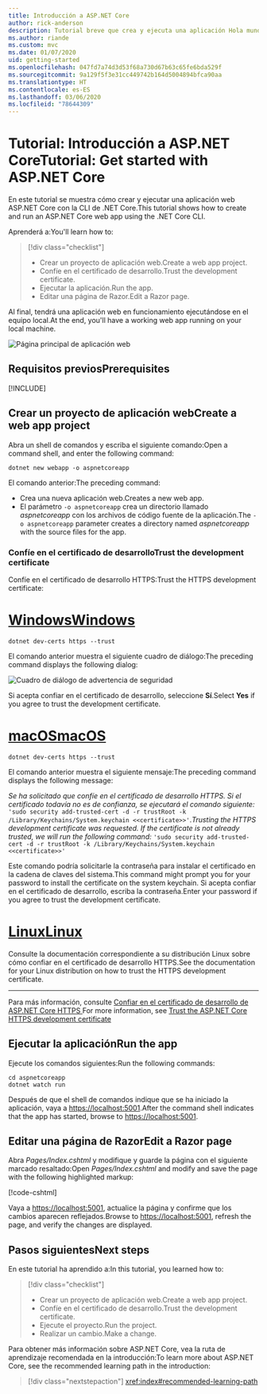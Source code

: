 ```yaml
---
title: Introducción a ASP.NET Core
author: rick-anderson
description: Tutorial breve que crea y ejecuta una aplicación Hola mundo básica mediante ASP.NET Core.
ms.author: riande
ms.custom: mvc
ms.date: 01/07/2020
uid: getting-started
ms.openlocfilehash: 047fd7a74d3d53f68a730d67b63c65fe6bda529f
ms.sourcegitcommit: 9a129f5f3e31cc449742b164d5004894bfca90aa
ms.translationtype: HT
ms.contentlocale: es-ES
ms.lasthandoff: 03/06/2020
ms.locfileid: "78644309"
---
```

# <a name="tutorial-get-started-with-aspnet-core"></a><span data-ttu-id="ef411-103">Tutorial: Introducción a ASP.NET Core</span><span class="sxs-lookup"><span data-stu-id="ef411-103">Tutorial: Get started with ASP.NET Core</span></span>

<span data-ttu-id="ef411-104">En este tutorial se muestra cómo crear y ejecutar una aplicación web ASP.NET Core con la CLI de .NET Core.</span><span class="sxs-lookup"><span data-stu-id="ef411-104">This tutorial shows how to create and run an ASP.NET Core web app using the .NET Core CLI.</span></span>

<span data-ttu-id="ef411-105">Aprenderá a:</span><span class="sxs-lookup"><span data-stu-id="ef411-105">You'll learn how to:</span></span>

> [!div class="checklist"]
> * <span data-ttu-id="ef411-106">Crear un proyecto de aplicación web.</span><span class="sxs-lookup"><span data-stu-id="ef411-106">Create a web app project.</span></span>
> * <span data-ttu-id="ef411-107">Confíe en el certificado de desarrollo.</span><span class="sxs-lookup"><span data-stu-id="ef411-107">Trust the development certificate.</span></span>
> * <span data-ttu-id="ef411-108">Ejecutar la aplicación.</span><span class="sxs-lookup"><span data-stu-id="ef411-108">Run the app.</span></span>
> * <span data-ttu-id="ef411-109">Editar una página de Razor.</span><span class="sxs-lookup"><span data-stu-id="ef411-109">Edit a Razor page.</span></span>

<span data-ttu-id="ef411-110">Al final, tendrá una aplicación web en funcionamiento ejecutándose en el equipo local.</span><span class="sxs-lookup"><span data-stu-id="ef411-110">At the end, you'll have a working web app running on your local machine.</span></span>

![Página principal de aplicación web](_static/home-page.png)

## <a name="prerequisites"></a><span data-ttu-id="ef411-112">Requisitos previos</span><span class="sxs-lookup"><span data-stu-id="ef411-112">Prerequisites</span></span>

[!INCLUDE[](~/includes/3.1-SDK.md)]

## <a name="create-a-web-app-project"></a><span data-ttu-id="ef411-113">Crear un proyecto de aplicación web</span><span class="sxs-lookup"><span data-stu-id="ef411-113">Create a web app project</span></span>

<span data-ttu-id="ef411-114">Abra un shell de comandos y escriba el siguiente comando:</span><span class="sxs-lookup"><span data-stu-id="ef411-114">Open a command shell, and enter the following command:</span></span>

```dotnetcli
dotnet new webapp -o aspnetcoreapp
```

<span data-ttu-id="ef411-115">El comando anterior:</span><span class="sxs-lookup"><span data-stu-id="ef411-115">The preceding command:</span></span>

* <span data-ttu-id="ef411-116">Crea una nueva aplicación web.</span><span class="sxs-lookup"><span data-stu-id="ef411-116">Creates a new web app.</span></span>  
* <span data-ttu-id="ef411-117">El parámetro `-o aspnetcoreapp` crea un directorio llamado *aspnetcoreapp* con los archivos de código fuente de la aplicación.</span><span class="sxs-lookup"><span data-stu-id="ef411-117">The `-o aspnetcoreapp` parameter creates a directory named *aspnetcoreapp* with the source files for the app.</span></span>

### <a name="trust-the-development-certificate"></a><span data-ttu-id="ef411-118">Confíe en el certificado de desarrollo</span><span class="sxs-lookup"><span data-stu-id="ef411-118">Trust the development certificate</span></span>

<span data-ttu-id="ef411-119">Confíe en el certificado de desarrollo HTTPS:</span><span class="sxs-lookup"><span data-stu-id="ef411-119">Trust the HTTPS development certificate:</span></span>

# <a name="windows"></a>[<span data-ttu-id="ef411-120">Windows</span><span class="sxs-lookup"><span data-stu-id="ef411-120">Windows</span></span>](#tab/windows)

```dotnetcli
dotnet dev-certs https --trust
```

<span data-ttu-id="ef411-121">El comando anterior muestra el siguiente cuadro de diálogo:</span><span class="sxs-lookup"><span data-stu-id="ef411-121">The preceding command displays the following dialog:</span></span>

![Cuadro de diálogo de advertencia de seguridad](~/getting-started/_static/cert.png)

<span data-ttu-id="ef411-123">Si acepta confiar en el certificado de desarrollo, seleccione **Sí**.</span><span class="sxs-lookup"><span data-stu-id="ef411-123">Select **Yes** if you agree to trust the development certificate.</span></span>

# <a name="macos"></a>[<span data-ttu-id="ef411-124">macOS</span><span class="sxs-lookup"><span data-stu-id="ef411-124">macOS</span></span>](#tab/macos)

```dotnetcli
dotnet dev-certs https --trust
```

<span data-ttu-id="ef411-125">El comando anterior muestra el siguiente mensaje:</span><span class="sxs-lookup"><span data-stu-id="ef411-125">The preceding command displays the following message:</span></span>

<span data-ttu-id="ef411-126">*Se ha solicitado que confíe en el certificado de desarrollo HTTPS. Si el certificado todavía no es de confianza, se ejecutará el comando siguiente:* `'sudo security add-trusted-cert -d -r trustRoot -k /Library/Keychains/System.keychain <<certificate>>'`.</span><span class="sxs-lookup"><span data-stu-id="ef411-126">*Trusting the HTTPS development certificate was requested. If the certificate is not already trusted, we will run the following command:* `'sudo security add-trusted-cert -d -r trustRoot -k /Library/Keychains/System.keychain <<certificate>>'`</span></span>

<span data-ttu-id="ef411-127">Este comando podría solicitarle la contraseña para instalar el certificado en la cadena de claves del sistema.</span><span class="sxs-lookup"><span data-stu-id="ef411-127">This command might prompt you for your password to install the certificate on the system keychain.</span></span> <span data-ttu-id="ef411-128">Si acepta confiar en el certificado de desarrollo, escriba la contraseña.</span><span class="sxs-lookup"><span data-stu-id="ef411-128">Enter your password if you agree to trust the development certificate.</span></span>

# <a name="linux"></a>[<span data-ttu-id="ef411-129">Linux</span><span class="sxs-lookup"><span data-stu-id="ef411-129">Linux</span></span>](#tab/linux)

<span data-ttu-id="ef411-130">Consulte la documentación correspondiente a su distribución Linux sobre cómo confiar en el certificado de desarrollo HTTPS.</span><span class="sxs-lookup"><span data-stu-id="ef411-130">See the documentation for your Linux distribution on how to trust the HTTPS development certificate.</span></span>

---

<span data-ttu-id="ef411-131">Para más información, consulte [Confiar en el certificado de desarrollo de ASP.NET Core HTTPS ](xref:security/enforcing-ssl#trust-the-aspnet-core-https-development-certificate-on-windows-and-macos)</span><span class="sxs-lookup"><span data-stu-id="ef411-131">For more information, see [Trust the ASP.NET Core HTTPS development certificate](xref:security/enforcing-ssl#trust-the-aspnet-core-https-development-certificate-on-windows-and-macos)</span></span>

## <a name="run-the-app"></a><span data-ttu-id="ef411-132">Ejecutar la aplicación</span><span class="sxs-lookup"><span data-stu-id="ef411-132">Run the app</span></span>

<span data-ttu-id="ef411-133">Ejecute los comandos siguientes:</span><span class="sxs-lookup"><span data-stu-id="ef411-133">Run the following commands:</span></span>

```dotnetcli
cd aspnetcoreapp
dotnet watch run
```

<span data-ttu-id="ef411-134">Después de que el shell de comandos indique que se ha iniciado la aplicación, vaya a [https://localhost:5001](https://localhost:5001).</span><span class="sxs-lookup"><span data-stu-id="ef411-134">After the command shell indicates that the app has started, browse to [https://localhost:5001](https://localhost:5001).</span></span>

## <a name="edit-a-razor-page"></a><span data-ttu-id="ef411-135">Editar una página de Razor</span><span class="sxs-lookup"><span data-stu-id="ef411-135">Edit a Razor page</span></span>

<span data-ttu-id="ef411-136">Abra *Pages/Index.cshtml* y modifique y guarde la página con el siguiente marcado resaltado:</span><span class="sxs-lookup"><span data-stu-id="ef411-136">Open *Pages/Index.cshtml* and modify and save the page with the following highlighted markup:</span></span>

[!code-cshtml[](sample/index.cshtml?highlight=9)]

<span data-ttu-id="ef411-137">Vaya a [https://localhost:5001](https://localhost:5001), actualice la página y confirme que los cambios aparecen reflejados.</span><span class="sxs-lookup"><span data-stu-id="ef411-137">Browse to [https://localhost:5001](https://localhost:5001), refresh the page, and verify the changes are displayed.</span></span>

## <a name="next-steps"></a><span data-ttu-id="ef411-138">Pasos siguientes</span><span class="sxs-lookup"><span data-stu-id="ef411-138">Next steps</span></span>

<span data-ttu-id="ef411-139">En este tutorial ha aprendido a:</span><span class="sxs-lookup"><span data-stu-id="ef411-139">In this tutorial, you learned how to:</span></span>

> [!div class="checklist"]
> * <span data-ttu-id="ef411-140">Crear un proyecto de aplicación web.</span><span class="sxs-lookup"><span data-stu-id="ef411-140">Create a web app project.</span></span>
> * <span data-ttu-id="ef411-141">Confíe en el certificado de desarrollo.</span><span class="sxs-lookup"><span data-stu-id="ef411-141">Trust the development certificate.</span></span>
> * <span data-ttu-id="ef411-142">Ejecute el proyecto.</span><span class="sxs-lookup"><span data-stu-id="ef411-142">Run the project.</span></span>
> * <span data-ttu-id="ef411-143">Realizar un cambio.</span><span class="sxs-lookup"><span data-stu-id="ef411-143">Make a change.</span></span>

<span data-ttu-id="ef411-144">Para obtener más información sobre ASP.NET Core, vea la ruta de aprendizaje recomendada en la introducción:</span><span class="sxs-lookup"><span data-stu-id="ef411-144">To learn more about ASP.NET Core, see the recommended learning path in the introduction:</span></span>

> [!div class="nextstepaction"]
> <xref:index#recommended-learning-path>
